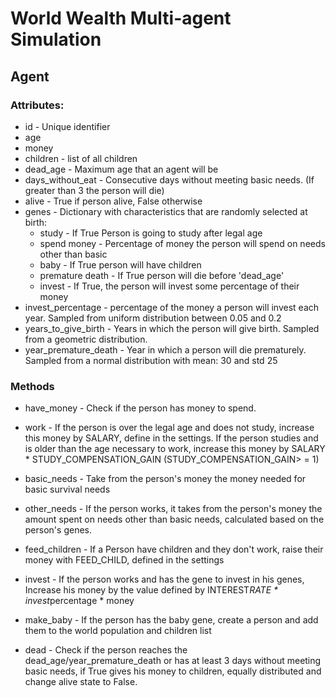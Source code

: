 # World Wealth Multi-agent Simulation

## Agent

### Attributes:

- id - Unique identifier
- age
- money
- children - list of all children
- dead_age - Maximum age that an agent will be
- days_without_eat - Consecutive days without meeting basic needs. (If greater than 3 the person will die)
- alive - True if person alive, False otherwise
- genes - Dictionary with characteristics that are randomly selected at birth:
  - study - If True Person is going to study after legal age
  - spend money - Percentage of money the person will spend on needs other than basic
  - baby - If True person will have children
  - premature death - If True person will die before 'dead_age'
  - invest - If True, the person will invest some percentage of their money
- invest_percentage - percentage of the money a person will invest each year. Sampled from uniform distribution between 0.05 and 0.2
- years_to_give_birth - Years in which the person will give birth. Sampled from a geometric distribution.
- year_premature_death - Year in which a person will die prematurely. Sampled from a normal distribution with mean: 30 and std 25

### Methods

- have_money - Check if the person has money to spend.
- work - If the person is over the legal age and does not study, increase this money by SALARY, define in the settings. If the person studies and is older than the age necessary to work, increase this money by SALARY \* STUDY_COMPENSATION_GAIN (STUDY_COMPENSATION_GAIN> = 1)

- basic_needs - Take from the person's money the money needed for basic survival needs

- other_needs - If the person works, it takes from the person's money the amount spent on needs other than basic needs, calculated based on the person's genes.

- feed_children - If a Person have children and they don't work, raise their money with FEED_CHILD, defined in the settings

- invest - If the person works and has the gene to invest in his genes, Increase his money by the value defined by INTEREST*RATE * invest*percentage * money

- make_baby - If the person has the baby gene, create a person and add them to the world population and children list

- dead - Check if the person reaches the dead_age/year_premature_death or has at least 3 days without meeting basic needs, if True gives his money to children, equally distributed and change alive state to False.

